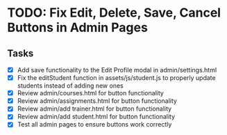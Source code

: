 # TODO: Fix Edit, Delete, Save, Cancel Buttons in Admin Pages

## Tasks
- [x] Add save functionality to the Edit Profile modal in admin/settings.html
- [x] Fix the editStudent function in assets/js/student.js to properly update students instead of adding new ones
- [x] Review admin/courses.html for button functionality
- [x] Review admin/assignments.html for button functionality
- [x] Review admin/add trainer.html for button functionality
- [x] Review admin/add student.html for button functionality
- [x] Test all admin pages to ensure buttons work correctly

